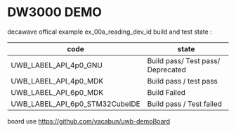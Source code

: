 # DW3000 DEMO

decawave offical example ex_00a_reading_dev_id build and test state :

|  code   | state  |
|  ----  | ----  |
| UWB_LABEL_API_4p0_GNU | Build pass/ Test pass/ Deprecated |
| UWB_LABEL_API_4p0_MDK | Build pass / test pass |
| UWB_LABEL_API_6p0_MDK | Build Failed |
| UWB_LABEL_API_6p0_STM32CubeIDE | Build pass / Test failed |


board use https://github.com/vacabun/uwb-demoBoard


